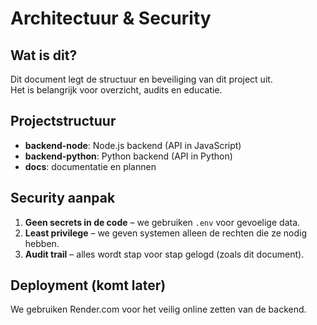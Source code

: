 # Architectuur & Security

## Wat is dit?
Dit document legt de structuur en beveiliging van dit project uit.  
Het is belangrijk voor overzicht, audits en educatie.

## Projectstructuur
- **backend-node**: Node.js backend (API in JavaScript)
- **backend-python**: Python backend (API in Python)
- **docs**: documentatie en plannen

## Security aanpak
1. **Geen secrets in de code** – we gebruiken `.env` voor gevoelige data.  
2. **Least privilege** – we geven systemen alleen de rechten die ze nodig hebben.  
3. **Audit trail** – alles wordt stap voor stap gelogd (zoals dit document).  

## Deployment (komt later)
We gebruiken Render.com voor het veilig online zetten van de backend.
